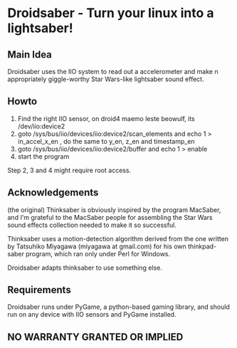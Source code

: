 # Droidsaber - Turn your linux into a lightsaber!

## Main Idea

Droidsaber uses the IIO system to read out a accelerometer and make
n appropriately giggle-worthy Star Wars-like lightsaber sound effect.

## Howto

1. Find the right IIO sensor, on droid4 maemo leste beowulf, its /dev/iio:device2
2. goto /sys/bus/iio/devices/iio:device2/scan_elements and echo 1 > in_accel_x_en , do the same to y_en, z_en and timestamp_en
3. goto /sys/bus/iio/devices/iio:device2/buffer and echo 1 > enable
4. start the program

Step 2, 3 and 4 might require root access.

## Acknowledgements

(the original) Thinksaber is obviously inspired by the program MacSaber, and I'm
grateful to the MacSaber people for assembling the Star Wars sound
effects collection needed to make it so successful.

Thinksaber uses a motion-detection algorithm derived from the one
written by Tatsuhiko Miyagawa (miyagawa at gmail.com) for his own
thinkpad-saber program, which ran only under Perl for Windows.

Droidsaber adapts thinksaber to use something else.

## Requirements

Droidsaber runs under PyGame, a python-based gaming library, and
should run on any device with IIO sensors and PyGame installed.

## NO WARRANTY GRANTED OR IMPLIED

